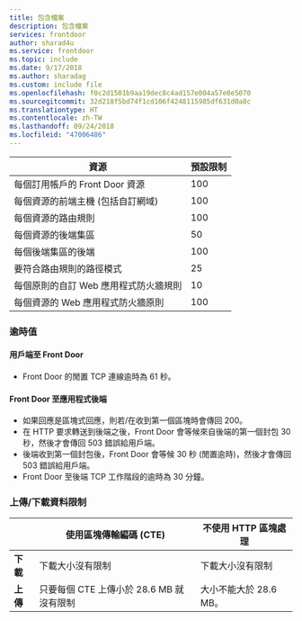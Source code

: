 ```yaml
---
title: 包含檔案
description: 包含檔案
services: frontdoor
author: sharad4u
ms.service: frontdoor
ms.topic: include
ms.date: 9/17/2018
ms.author: sharadag
ms.custom: include file
ms.openlocfilehash: f0c2d1501b9aa19dec8c4ad157e004a57e0e5070
ms.sourcegitcommit: 32d218f5bd74f1cd106f4248115985df631d0a8c
ms.translationtype: HT
ms.contentlocale: zh-TW
ms.lasthandoff: 09/24/2018
ms.locfileid: "47006486"
---
```

| 資源 | 預設限制 |
| --- | --- |
| 每個訂用帳戶的 Front Door 資源 | 100 |
| 每個資源的前端主機 (包括自訂網域) | 100 |
| 每個資源的路由規則 | 100 |
| 每個資源的後端集區 | 50 |
| 每個後端集區的後端 | 100 |
| 要符合路由規則的路徑模式 | 25 |
| 每個原則的自訂 Web 應用程式防火牆規則 | 10 |
| 每個資源的 Web 應用程式防火牆原則 | 100 |

### <a name="timeout-values"></a>逾時值
#### <a name="client-to-front-door"></a>用戶端至 Front Door
- Front Door 的閒置 TCP 連線逾時為 61 秒。
#### <a name="front-door-to-application-backend"></a>Front Door 至應用程式後端
- 如果回應是區塊式回應，則若/在收到第一個區塊時會傳回 200。
- 在 HTTP 要求轉送到後端之後，Front Door 會等候來自後端的第一個封包 30 秒，然後才會傳回 503 錯誤給用戶端。
- 後端收到第一個封包後，Front Door 會等候 30 秒 (閒置逾時)，然後才會傳回 503 錯誤給用戶端。
- Front Door 至後端 TCP 工作階段的逾時為 30 分鐘。

### <a name="upload--download-data-limit"></a>上傳/下載資料限制

|  | 使用區塊傳輸編碼 (CTE) | 不使用 HTTP 區塊處理 |
| ---- | ------- | ------- |
| **下載** | 下載大小沒有限制 | 下載大小沒有限制 |
| **上傳** |  只要每個 CTE 上傳小於 28.6 MB 就沒有限制 | 大小不能大於 28.6 MB。 |
